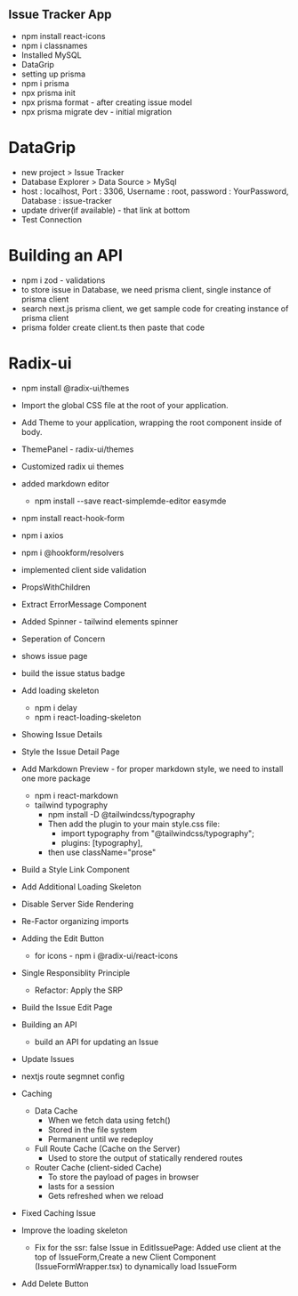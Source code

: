 ## Issue Tracker App

- npm install react-icons
- npm i classnames
- Installed MySQL
- DataGrip
- setting up prisma
- npm i prisma
- npx prisma init
- npx prisma format - after creating issue model
- npx prisma migrate dev - initial migration

# DataGrip

- new project > Issue Tracker
- Database Explorer > Data Source > MySql
- host : localhost, Port : 3306, Username : root, password : YourPassword, Database : issue-tracker
- update driver(if available) - that link at bottom
- Test Connection

# Building an API

- npm i zod - validations
- to store issue in Database, we need prisma client, single instance of prisma client
- search next.js prisma client, we get sample code for creating instance of prisma client
- prisma folder create client.ts then paste that code

# Radix-ui

- npm install @radix-ui/themes
- Import the global CSS file at the root of your application.
- Add Theme to your application, wrapping the root component inside of body.
- ThemePanel - radix-ui/themes
- Customized radix ui themes
- added markdown editor

  - npm install --save react-simplemde-editor easymde

- npm install react-hook-form
- npm i axios
- npm i @hookform/resolvers
- implemented client side validation
- PropsWithChildren
- Extract ErrorMessage Component
- Added Spinner - tailwind elements spinner
- Seperation of Concern
- shows issue page
- build the issue status badge
- Add loading skeleton
  - npm i delay
  - npm i react-loading-skeleton
- Showing Issue Details
- Style the Issue Detail Page
- Add Markdown Preview - for proper markdown style, we need to install one more package
  - npm i react-markdown
  - tailwind typography
    - npm install -D @tailwindcss/typography
    - Then add the plugin to your main style.css file:
      - import typography from "@tailwindcss/typography";
      - plugins: [typography],
    - then use className="prose"
- Build a Style Link Component
- Add Additional Loading Skeleton
- Disable Server Side Rendering
- Re-Factor organizing imports
- Adding the Edit Button
  - for icons - npm i @radix-ui/react-icons
- Single Responsiblity Principle
  - Refactor: Apply the SRP
- Build the Issue Edit Page
- Building an API
  - build an API for updating an Issue
- Update Issues
- nextjs route segmnet config
- Caching
  - Data Cache
    - When we fetch data using fetch()
    - Stored in the file system
    - Permanent until we redeploy
  - Full Route Cache (Cache on the Server)
    - Used to store the output of statically rendered routes
  - Router Cache (client-sided Cache)
    - To store the payload of pages in browser
    - lasts for a session
    - Gets refreshed when we reload
- Fixed Caching Issue
- Improve the loading skeleton
  - Fix for the ssr: false Issue in EditIssuePage: Added use client at the top of IssueForm,Create a new Client Component (IssueFormWrapper.tsx) to dynamically load IssueForm
- Add Delete Button